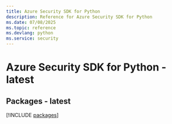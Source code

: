 ```yaml
---
title: Azure Security SDK for Python
description: Reference for Azure Security SDK for Python
ms.date: 07/08/2025
ms.topic: reference
ms.devlang: python
ms.service: security
---
```

# Azure Security SDK for Python - latest
## Packages - latest
[!INCLUDE [packages](security-index.md)]